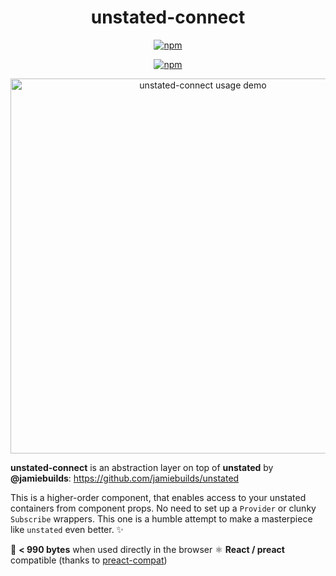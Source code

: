 <h1 align="center">
  unstated-connect
</h1>

<div style="text-align: center">
<a href="https://www.npmjs.org/package/unstated-connect"><img src="https://img.shields.io/npm/v/htm.svg?style=flat" alt="npm"></a>

<a href="https://www.npmjs.org/package/unstated-connect"><img src="https://camo.githubusercontent.com/35e72e38e7841f6271bad3115c0aa960a83f18bf/68747470733a2f2f7472617669732d63692e6f72672f73696e647265736f726875732f756e7374617465642d64656275672e7376673f6272616e63683d6d6173746572" alt="npm"></a>
</div>

<p align="center">
<img width="600" src='https://cdn.blinkloader.com/express/5HQn3LwK4R1E2Bpoyv672JIfK/unstated-connect.png' alt="unstated-connect usage demo" />
</p>

**unstated-connect** is an abstraction layer on
top of **unstated** by **@jamiebuilds**:
https://github.com/jamiebuilds/unstated

This is a higher-order component, that enables access to your unstated containers from component props. No need to set up a `Provider` or clunky `Subscribe` wrappers. This one is a humble attempt to make a masterpiece like `unstated` even better. ✨

🐣 **< 990 bytes** when used directly in the browser
⚛️ **React / preact** compatible (thanks to <a href="https://github.com/developit/preact-compat">preact-compat</a>)

